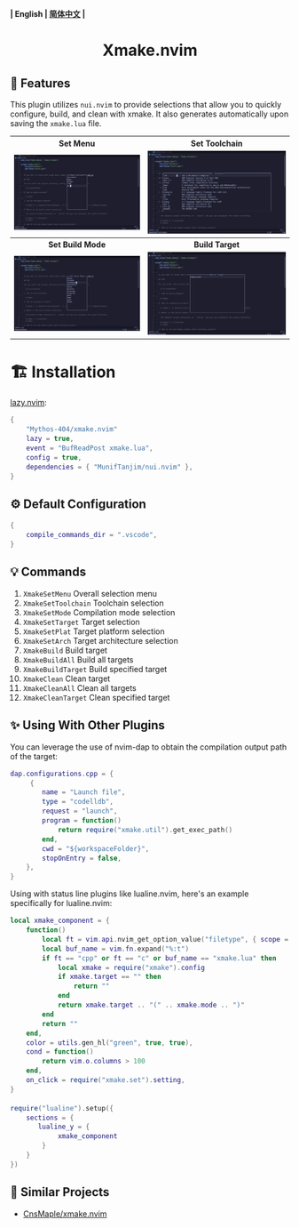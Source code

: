 **| English | [简体中文](README_zh.md) |**

<h1 align="center">
    Xmake.nvim
</h1>

## 🎐 Features

This plugin utilizes `nui.nvim` to provide selections that allow you to quickly configure, build, and clean with xmake.
It also generates automatically upon saving the `xmake.lua` file.

<table>
  <tr>
    <th>Set Menu</th>
    <th>Set Toolchain</th>
  </tr>
  <tr>
    <td>
      <img src="./assets/XmakeSetMenu.png" />
    </td>
    <td>
      <img src="./assets/XmakeSetToolchain.png" />
    </td>
  </tr>
  <tr>
    <th>Set Build Mode</th>
    <th>Build Target</th>
  </tr>
  <tr>
    <td>
      <img src="./assets/XmakeSetMode.png" />
    </td>
    <td>
      <img src="./assets/XmakeBuildTarget.png" />
    </td>
  </tr>
</table>

# 🏗 Installation

[lazy.nvim](https://github.com/folke/lazy.nvim):

```lua
{
    "Mythos-404/xmake.nvim"
    lazy = true,
    event = "BufReadPost xmake.lua",
    config = true,
    dependencies = { "MunifTanjim/nui.nvim" },
}
```

## ⚙️ Default Configuration

```lua
{
    compile_commands_dir = ".vscode",
}
```

## 💡 Commands

1. `XmakeSetMenu` Overall selection menu
2. `XmakeSetToolchain` Toolchain selection
3. `XmakeSetMode` Compilation mode selection
4. `XmakeSetTarget` Target selection
5. `XmakeSetPlat` Target platform selection
6. `XmakeSetArch` Target architecture selection
7. `XmakeBuild` Build target
8. `XmakeBuildAll` Build all targets
9. `XmakeBuildTarget` Build specified target
10. `XmakeClean` Clean target
11. `XmakeCleanAll` Clean all targets
12. `XmakeCleanTarget` Clean specified target

## ✨ Using With Other Plugins

You can leverage the use of nvim-dap to obtain the compilation output path of the target:

```lua
dap.configurations.cpp = {
     {
        name = "Launch file",
        type = "codelldb",
        request = "launch",
        program = function()
            return require("xmake.util").get_exec_path()
        end,
        cwd = "${workspaceFolder}",
        stopOnEntry = false,
    },
}
```

Using with status line plugins like lualine.nvim, here's an example specifically for lualine.nvim:

```lua
local xmake_component = {
    function()
        local ft = vim.api.nvim_get_option_value("filetype", { scope = "local" })
        local buf_name = vim.fn.expand("%:t")
        if ft == "cpp" or ft == "c" or buf_name == "xmake.lua" then
            local xmake = require("xmake").config
            if xmake.target == "" then
                return ""
            end
            return xmake.target .. "(" .. xmake.mode .. ")"
        end
        return ""
    end,
    color = utils.gen_hl("green", true, true),
    cond = function()
        return vim.o.columns > 100
    end,
    on_click = require("xmake.set").setting,
}

require("lualine").setup({
    sections = {
       lualine_y = {
            xmake_component
        }
    }
})
```

## 🎉 Similar Projects

- [CnsMaple/xmake.nvim](https://github.com/CnsMaple/xmake.nvim)
